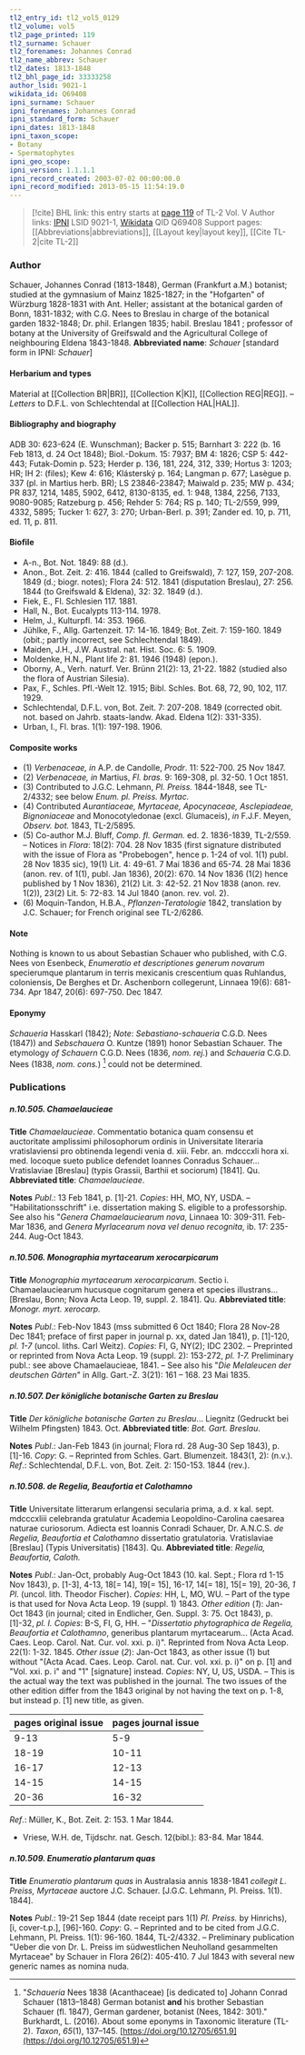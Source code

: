 ```yaml
---
tl2_entry_id: tl2_vol5_0129
tl2_volume: vol5
tl2_page_printed: 119
tl2_surname: Schauer
tl2_forenames: Johannes Conrad
tl2_name_abbrev: Schauer
tl2_dates: 1813-1848
tl2_bhl_page_id: 33333258
author_lsid: 9021-1
wikidata_id: Q69408
ipni_surname: Schauer
ipni_forenames: Johannes Conrad
ipni_standard_form: Schauer
ipni_dates: 1813-1848
ipni_taxon_scope: 
- Botany
- Spermatophytes
ipni_geo_scope: 
ipni_version: 1.1.1.1
ipni_record_created: 2003-07-02 00:00:00.0
ipni_record_modified: 2013-05-15 11:54:19.0
---
```


> [!cite] BHL link: this entry starts at [page 119](https://www.biodiversitylibrary.org/page/33333258) of TL-2 Vol. V
> Author links: [IPNI](https://www.ipni.org/a/9021-1) LSID 9021-1, [Wikidata](https://www.wikidata.org/wiki/Q69408) QID Q69408
> Support pages: [[Abbreviations|abbreviations]], [[Layout key|layout key]], [[Cite TL-2|cite TL-2]]

### Author

Schauer, Johannes Conrad (1813-1848), German (Frankfurt a.M.) botanist; studied at the gymnasium of Mainz 1825-1827; in the "Hofgarten" of Würzburg 1828-1831 with Ant. Heller; assistant at the botanical garden of Bonn, 1831-1832; with C.G. Nees to Breslau in charge of the botanical garden 1832-1848; Dr. phil. Erlangen 1835; habil. Breslau 1841 ; professor of botany at the University of Greifswald and the Agricultural College of neighbouring Eldena 1843-1848. 
**Abbreviated name**: *Schauer* \[standard form in IPNI: *Schauer*\]

#### Herbarium and types

Material at [[Collection BR|BR]], [[Collection K|K]], [[Collection REG|REG]]. – *Letters* to D.F.L. von Schlechtendal at [[Collection HAL|HAL]].

#### Bibliography and biography

ADB 30: 623-624 (E. Wunschman); Backer p. 515; Barnhart 3: 222 (b. 16 Feb 1813, d. 24 Oct 1848); Biol.-Dokum. 15: 7937; BM 4: 1826; CSP 5: 442-443; Futak-Domin p. 523; Herder p. 136, 181, 224, 312, 339; Hortus 3: 1203; HR; IH 2: (files); Kew 4: 616; Klásterský p. 164; Langman p. 677; Lasègue p. 337 (pl. in Martius herb. BR); LS 23846-23847; Maiwald p. 235; MW p. 434; PR 837, 1214, 1485, 5902, 6412, 8130-8135, ed. 1: 948, 1384, 2256, 7133, 9080-9085; Ratzeburg p. 456; Rehder 5: 764; RS p. 140; TL-2/559, 999, 4332, 5895; Tucker 1: 627, 3: 270; Urban-Berl. p. 391; Zander ed. 10, p. 711, ed. 11, p. 811.

#### Biofile

- A-n., Bot. Not. 1849: 88 (d.).
- Anon., Bot. Zeit. 2: 416. 1844 (called to Greifswald), 7: 127, 159, 207-208. 1849 (d.; biogr. notes); Flora 24: 512. 1841 (disputation Breslau), 27: 256. 1844 (to Greifswald & Eldena), 32: 32. 1849 (d.).
- Fiek, E., Fl. Schlesien 117. 1881.
- Hall, N., Bot. Eucalypts 113-114. 1978.
- Helm, J., Kulturpfl. 14: 353. 1966.
- Jühlke, F., Allg. Gartenzeit. 17: 14-16. 1849; Bot. Zeit. 7: 159-160. 1849 (obit.; partly incorrect, see Schlechtendal 1849).
- Maiden, J.H., J.W. Austral. nat. Hist. Soc. 6: 5. 1909.
- Moldenke, H.N., Plant life 2: 81. 1946 (1948) (epon.).
- Oborny, A., Verh. naturf. Ver. Brünn 21(2): 13, 21-22. 1882 (studied also the flora of Austrian Silesia).
- Pax, F., Schles. Pfl.-Welt 12. 1915; Bibl. Schles. Bot. 68, 72, 90, 102, 117. 1929.
- Schlechtendal, D.F.L. von, Bot. Zeit. 7: 207-208. 1849 (corrected obit. not. based on Jahrb. staats-landw. Akad. Eldena 1(2): 331-335).
- Urban, I., Fl. bras. 1(1): 197-198. 1906.

#### Composite works

- (1) *Verbenaceae, in* A.P. de Candolle, *Prodr*. 11: 522-700. 25 Nov 1847.
- (2) *Verbenaceae, in* Martius, *Fl. bras.* 9: 169-308, pl. 32-50. 1 Oct 1851.
- (3) Contributed to J.G.C. Lehmann, *Pl. Preiss.* 1844-1848, see TL-2/4332; see below *Enum. pl. Preiss. Myrtac.*
- (4) Contributed *Aurantiaceae, Myrtaceae, Apocynaceae, Asclepiadeae, Bignoniaceae* and Monocotyledonae (excl. Glumaceis), *in* F.J.F. Meyen, *Observ. bot.* 1843, TL-2/5895.
- (5) Co-author M.J. Bluff, *Comp. fl. German.* ed. 2. 1836-1839, TL-2/559. – Notices in *Flora*: 18(2): 704. 28 Nov 1835 (first signature distributed with the issue of Flora as "Probebogen", hence p. 1-24 of vol. 1(1) publ. 28 Nov 1835 sic), 19(1) Lit. 4: 49-61. 7 Mai 1836 and 65-74. 28 Mai 1836 (anon. rev. of 1(1), publ. Jan 1836), 20(2): 670. 14 Nov 1836 (1(2) hence published by 1 Nov 1836), 21(2) Lit. 3: 42-52. 21 Nov 1838 (anon. rev. 1(2)), 23(2) Lit. 5: 72-83. 14 Jul 1840 (anon. rev. vol. 2).
- (6) Moquin-Tandon, H.B.A., *Pflanzen-Teratologie* 1842, translation by J.C. Schauer; for French original see TL-2/6286.

#### Note

Nothing is known to us about Sebastian Schauer who published, with C.G. Nees von Esenbeck, *Enumeratio et descriptiones generum novarum* specierumque plantarum in terris mexicanis crescentium quas Ruhlandus, coloniensis, De Berghes et Dr. Aschenborn collegerunt, Linnaea 19(6): 681-734. Apr 1847, 20(6): 697-750. Dec 1847.

#### Eponymy

*Schaueria* Hasskarl (1842); *Note*: *Sebastiano-schaueria* C.G.D. Nees (1847)) and *Sebschauera* O. Kuntze (1891) honor Sebastian Schauer. The etymology *of Schauern* C.G.D. Nees (1836, *nom. rej.*) and *Schaueria* C.G.D. Nees (1838, *nom. cons.*) [^1] could not be determined.

### Publications

##### n.10.505. Chamaelaucieae

**Title**
*Chamaelaucieae*. Commentatio botanica quam consensu et auctoritate amplissimi philosophorum ordinis in Universitate literaria vratislaviensi pro obtinenda legendi venia d. xiii. Febr. an. mdcccxli hora xi. med. locoque sueto publice defendet Ioannes Conradus Schauer... Vratislaviae \[Breslau\] (typis Grassii, Barthii et sociorum) \[1841\]. Qu.
**Abbreviated title**: *Chamaelaucieae*.

**Notes**
*Publ*.: 13 Feb 1841, p. \[1\]-21. *Copies*: HH, MO, NY, USDA. – "Habilitationsschrift" i.e. dissertation making S. eligible to a professorship. See also his "*Genera Chamaelauciearum nova*, Linnaea 10: 309-311. Feb-Mar 1836, and *Genera Myrlacearum nova vel denuo recognita*, ib. 17: 235-244. Aug-Oct 1843.

##### n.10.506. Monographia myrtacearum xerocarpicarum

**Title**
*Monographia myrtacearum xerocarpicarum*. Sectio i. Chamaelauciearum hucusque cognitarum genera et species illustrans... \[Breslau, Bonn; Nova Acta Leop. 19, suppl. 2. 1841\]. Qu.
**Abbreviated title**: *Monogr. myrt. xerocarp.*

**Notes**
*Publ*.: Feb-Nov 1843 (mss submitted 6 Oct 1840; Flora 28 Nov-28 Dec 1841; preface of first paper in journal p. xx, dated Jan 1841), p. \[1\]-120, *pl. 1-7* (uncol. liths. Carl Weitz). *Copies*: FI, G, NY(2); IDC 2302. – Preprinted or reprinted from Nova Acta Leop. 19 (suppl. 2): 153-272, *pl. 1-7.* Preliminary publ.: see above Chamaelaucieae, 1841. – See also his "*Die Melaleucen der deutschen Gärten*" in Allg. Gart.-Z. 3(21): 161 – 168. 23 Mai 1835.

##### n.10.507. Der königliche botanische Garten zu Breslau

**Title**
*Der königliche botanische Garten zu Breslau*... Liegnitz (Gedruckt bei Wilhelm Pfingsten) 1843. Oct.
**Abbreviated title**: *Bot. Gart. Breslau*.

**Notes**
*Publ*.: Jan-Feb 1843 (in journal; Flora rd. 28 Aug-30 Sep 1843), p. \[1\]-16. *Copy*: G. – Reprinted from Schles. Gart. Blumenzeit. 1843(1, 2): (n.v.).
*Ref*.: Schlechtendal, D.F.L. von, Bot. Zeit. 2: 150-153. 1844 (rev.).

##### n.10.508. de Regelia, Beaufortia et Calothamno

**Title**
Universitate litterarum erlangensi secularia prima, a.d. x kal. sept. mdcccxliii celebranda gratulatur Academia Leopoldino-Carolina caesarea naturae curiosorum. Adiecta est Ioannis Conradi Schauer, Dr. A.N.C.S. *de Regelia, Beaufortia et Calothamno* dissertatio gratulatoria. Vratislaviae \[Breslau\] (Typis Universitatis) \[1843\]. Qu.
**Abbreviated title**: *Regelia, Beaufortia, Caloth.*

**Notes**
*Publ*.: Jan-Oct, probably Aug-Oct 1843 (10. kal. Sept.; Flora rd 1-15 Nov 1843), p. \[1-3\], 4-13, 18\[= 14\], 19\[= 15\], 16-17, 14\[= 18\], 15\[= 19\], 20-36, *1 Pl*. (uncol. lith. Theodor Fischer). *Copies*: HH, L, MO, WU. – Part of the type is that used for Nova Acta Leop. 19 (suppl. 1) 1843.
*Other edition* (*1*): Jan-Oct 1843 (in journal; cited in Endlicher, Gen. Suppl. 3: 75. Oct 1843), p. \[1\]-32, *pl. I. Copies*: B-S, FI, G, HH. – "*Dissertatio phytographica de Regelia, Beaufortia et Calothamno*, generibus plantarum myrtacearum... (Acta Acad. Caes. Leop. Carol. Nat. Cur. vol. xxi. p. i)". Reprinted from Nova Acta Leop. 22(1): 1-32. 1845.
*Other issue* (*2*): Jan-Oct 1843, as other issue (1) but without "(Acta Acad. Caes. Leop. Carol. nat. Cur. vol. xxi. p. i)" on p. \[1\] and "Vol. xxi. p. i" and "1" \[signature\] instead. *Copies*: NY, U, US, USDA. – This is the actual way the text was published in the journal.
The two issues of the other edition differ from the 1843 original by not having the text on p. 1-8, but instead p. \[1\] new title, as given.

|pages original issue	|pages journal issue|
|---	|---	|
|9-13	|5-9|
|18-19	|10-11|
|16-17	|12-13|
|14-15	|14-15|
|20-36	|16-32|

*Ref*.: Müller, K., Bot. Zeit. 2: 153. 1 Mar 1844.
- Vriese, W.H. de, Tijdschr. nat. Gesch. 12(bibl.): 83-84. Mar 1844.

##### n.10.509. Enumeratio plantarum quas

**Title**
*Enumeratio plantarum quas* in Australasia annis 1838-1841 *collegit L. Preiss, Myrtaceae* auctore J.C. Schauer. \[J.G.C. Lehmann, Pl. Preiss. 1(1). 1844\].

**Notes**
*Publ*.: 19-21 Sep 1844 (date receipt pars 1(1) *Pl. Preiss.* by Hinrichs), \[i, cover-t.p.\], \[96\]-160. *Copy*: G. – Reprinted and to be cited from J.G.C. Lehmann, Pl. Preiss. 1(1): 96-160. 1844, TL-2/4332. – Preliminary publication "Ueber die von Dr. L. Preiss im südwestlichen Neuholland gesammelten Myrtaceae" by Schauer in Flora 26(2): 405-410. 7 Jul 1843 with several new generic names as nomina nuda.

[^1]: "*Schaueria* Nees 1838 (Acanthaceae) \[is dedicated to\] Johann Conrad Schauer (1813–1848) German botanist **and** his brother Sebastian Schauer (fl. 1847), German gardener, botanist (Nees, 1842: 301)."
Burkhardt, L. (2016). About some eponyms in Taxonomic literature (TL-2). _Taxon_, _65_(1), 137–145. [https://doi.org/10.12705/651.9](https://doi.org/10.12705/651.9)

